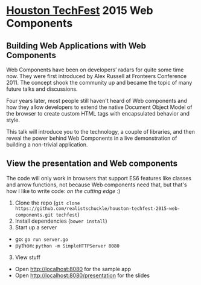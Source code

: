 # [Houston TechFest](http://houstontechfest-public.sharepoint.com) 2015 Web Components

## Building Web Applications with Web Components

Web Components have been on developers’ radars for quite some time now. They
were first introduced by Alex Russell at Fronteers Conference 2011. The concept
shook the community up and became the topic of many future talks and
discussions.

Four years later, most people still haven't heard of Web components and how they
allow developers to extend the native Document Object Model of the browser to
create custom HTML tags with encapsulated behavior and style.

This talk will introduce you to the technology, a couple of libraries, and then
reveal the power behind Web Components in a live demonstration of building a
non-trivial application.

## View the presentation and Web components

The code will only work in browsers that support ES6 features like classes and
arrow functions, not because Web components need that, but that's how I like
to write code: _on the cutting edge_ :)

1. Clone the repo (`git clone https://github.com/realistschuckle/houston-techfest-2015-web-components.git techfest`)
2. Install dependencies (`bower install`)
2. Start up a server
  * go: `go run server.go`
  * python: `python -m SimpleHTTPServer 8080`
3. View stuff
  * Open [http://localhost:8080](http://localhost:8080) for the sample app
  * Open [http://localhost:8080/presentation](http://localhost:8080/presentation) for the slides
